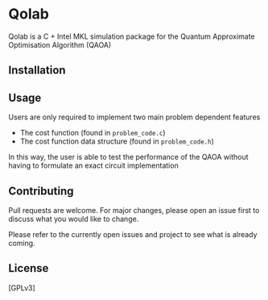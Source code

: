 # Qolab

Qolab is a C + Intel MKL simulation package for the Quantum Approximate Optimisation Algorithm (QAOA)

## Installation


## Usage

Users are only required to implement two main problem dependent features
* The cost function (found in `problem_code.c`)
* The cost function data structure (found in `problem_code.h`)

In this way, the user is able to test the performance of the QAOA without having to formulate an exact circuit implementation

## Contributing
Pull requests are welcome. For major changes, please open an issue first to discuss what you would like to change.

Please refer to the currently open issues and project to see what is already coming.

## License
[GPLv3] 